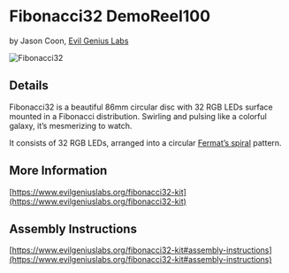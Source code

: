 # Fibonacci32 DemoReel100

by Jason Coon, [Evil Genius Labs](https://www.evilgeniuslabs.org)

<img class="mwe-math-fallback-image-inline tex" alt="Fibonacci32" src="https://i.imgur.com/OmcktCe.png" />

## Details

Fibonacci32 is a beautiful 86mm circular disc with 32 RGB LEDs surface mounted in a Fibonacci distribution. Swirling and pulsing like a colorful galaxy, it’s mesmerizing to watch.

It consists of 32 RGB LEDs, arranged into a circular [Fermat’s spiral](https://en.wikipedia.org/wiki/Fermat%27s_spiral) pattern.

## More Information

[https://www.evilgeniuslabs.org/fibonacci32-kit](https://www.evilgeniuslabs.org/fibonacci32-kit)
## Assembly Instructions

[https://www.evilgeniuslabs.org/fibonacci32-kit#assembly-instructions](https://www.evilgeniuslabs.org/fibonacci32-kit#assembly-instructions)